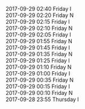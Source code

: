 2017-09-29 02:40 Friday  I  
2017-09-29 02:20 Friday  N  
2017-09-29 02:15 Friday  I  
2017-09-29 02:10 Friday  N  
2017-09-29 02:05 Friday  I  
2017-09-29 01:55 Friday  N  
2017-09-29 01:45 Friday  I  
2017-09-29 01:35 Friday  N  
2017-09-29 01:25 Friday  I  
2017-09-29 01:10 Friday  N  
2017-09-29 01:00 Friday  I  
2017-09-29 00:35 Friday  N  
2017-09-29 00:15 Friday  I  
2017-09-29 00:10 Friday  N  
2017-09-28 23:55 Thursday  I  
